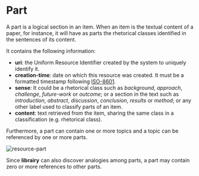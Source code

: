# Part
A part is a logical section in an item. When an item is the textual content of a paper, for instance, it will have as parts the rhetorical classes identified in the sentences of its content. 

It contains the following  information: 
* **uri**: the Uniform Resource Identifier created by the system to uniquely identify it. 
* **creation-time**:  date  on  which  this  resource  was  created.  It  must  be  a  formatted  timestamp  following [ISO-8601](http://www.iso.org/iso/home/standards/iso8601.htm). 
* **sense**: It could be a rhetorical class such as *background*, *approach*, *challenge*, *future-work* or *outcome*; or a section in the text such as *introduction*, *abstract*, *discussion*, *conclusion*, *results* or *method*; or any other label used to classify parts of an item. 
* **content**:  text retrieved from the item, sharing the same class in a classification (e.g. rhetorical class). 

Furthermore, a part can contain one or more topics and a topic can be referenced by one or more  parts. 

![resource-part](https://dl.dropboxusercontent.com/u/299257/librairy/figures/resource-part.png)

Since **librairy** can also discover analogies among parts, a part may contain zero or more references to other parts. 